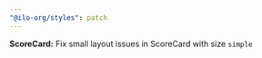 ```yaml
---
"@ilo-org/styles": patch
---
```


**ScoreCard:** Fix small layout issues in ScoreCard with size `simple`
